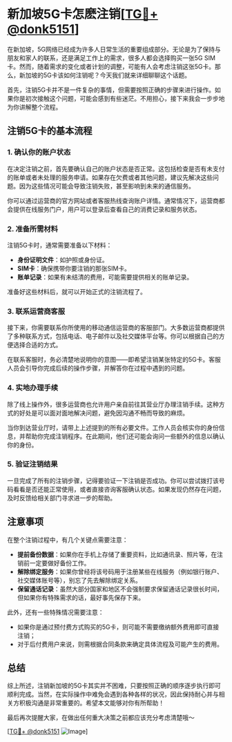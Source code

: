 # 新加坡5G卡怎麽注销[[TG💪+ @donk5151](https://t.me/s/donk5151)]

在新加坡，5G网络已经成为许多人日常生活的重要组成部分。无论是为了保持与朋友和家人的联系，还是满足工作上的需求，很多人都会选择购买一张5G SIM卡。然而，随着需求的变化或者计划的调整，可能有人会考虑注销这张5G卡。那么，新加坡的5G卡该如何注销呢？今天我们就来详细聊聊这个话题。

首先，注销5G卡并不是一件复杂的事情，但需要按照正确的步骤来进行操作。如果你是初次接触这个问题，可能会感到有些迷茫。不用担心，接下来我会一步步地为你讲解整个流程。

## 注销5G卡的基本流程

### 1. 确认你的账户状态

在决定注销之前，首先要确认自己的账户状态是否正常。这包括检查是否有未支付的账单或者未处理的服务申请。如果存在欠费或者其他问题，建议先解决这些问题。因为这些情况可能会导致注销失败，甚至影响到未来的通信服务。

你可以通过运营商的官方网站或者客服热线查询账户详情。通常情况下，运营商都会提供在线服务门户，用户可以登录后查看自己的消费记录和服务状态。

### 2. 准备所需材料

注销5G卡时，通常需要准备以下材料：

- **身份证明文件**：如护照或身份证。
- **SIM卡**：确保携带你要注销的那张SIM卡。
- **账单记录**：如果有未结清的费用，可能需要提供相关的账单记录。

准备好这些材料后，就可以开始正式的注销流程了。

### 3. 联系运营商客服

接下来，你需要联系你所使用的移动通信运营商的客服部门。大多数运营商都提供了多种联系方式，包括电话、电子邮件以及社交媒体平台等。你可以根据自己的方便选择合适的方式。

在联系客服时，务必清楚地说明你的意图——即希望注销某张特定的5G卡。客服人员会引导你完成后续的操作步骤，并解答你在过程中遇到的问题。

### 4. 实地办理手续

除了线上操作外，很多运营商也允许用户亲自前往其营业厅办理注销手续。这种方式的好处是可以面对面地解决问题，避免因沟通不畅而导致的麻烦。

当你到达营业厅时，请带上上述提到的所有必要文件。工作人员会核实你的身份信息，并帮助你完成注销程序。在此期间，他们还可能会询问一些额外的信息以确认你的身份。

### 5. 验证注销结果

一旦完成了所有的注销步骤，记得要验证一下注销是否成功。你可以尝试拨打该号码看看是否还能正常使用，或者直接咨询客服确认状态。如果发现仍然存在问题，及时反馈给相关部门寻求进一步的帮助。

## 注意事项

在整个注销过程中，有几个关键点需要注意：

- **提前备份数据**：如果你在手机上存储了重要资料，比如通讯录、照片等，在注销前一定要做好备份工作。
- **解除绑定服务**：如果你曾经将该号码用于注册某些在线服务（例如银行账户、社交媒体账号等），别忘了先去解除绑定关系。
- **保留通话记录**：虽然大部分国家和地区不会强制要求保留通话记录很长时间，但如果你有特殊需求的话，最好事先保存下来。

此外，还有一些特殊情况需要注意：

- 如果你是通过预付费方式购买的5G卡，则可能不需要缴纳额外费用即可直接注销；
- 对于后付费用户来说，则需根据合同条款来确定具体流程及可能产生的费用。

## 总结

综上所述，注销新加坡的5G卡其实并不困难，只要按照正确的顺序逐步执行即可顺利完成。当然，在实际操作中难免会遇到各种各样的状况，因此保持耐心并与相关方积极沟通是非常重要的。希望本文能够对你有所帮助！

最后再次提醒大家，在做出任何重大决策之前都应该充分考虑清楚哦～

[[TG💪+ @donk5151](https://t.me/s/donk5151) ![Image](https://i.postimg.cc/rwNCRYN7/Snipaste-2025-04-30-17-27-05.png)]